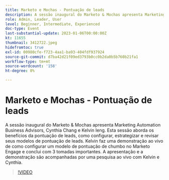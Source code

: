 ```yaml
---
title: Marketo e Mochas - Pontuação de leads
description: A sessão inaugural do Marketo & Mochas apresenta Marketing Automation Business Advisors, Cynthia Chang e Kelvin Ieng. Esta sessão aborda os benefícios da pontuação de leads, como configurar, estrategizar e revisar seus modelos de pontuação de leads. Kelvin faz uma demonstração ao vivo de como configurar um modelo de pontuação de chumbo no Marketo Engage e conclui com 3 tomadas importantes. A apresentação e a demonstração são acompanhadas por uma pesquisa ao vivo com Kelvin e Cynthia.
role: Admin, Leader, User
level: Beginner, Intermediate, Experienced
doc-type: Event
last-substantial-update: 2023-01-06T00:00:00Z
kt: 11655
thumbnail: 3412722.jpeg
hidefromtoc: true
exl-id: 00980cfe-f723-4aa1-ba93-404fdf937924
source-git-commit: d7ba42d21f09ed3793b0cc0b2da0b5b760b21fa1
workflow-type: tm+mt
source-wordcount: '158'
ht-degree: 0%

---
```


# Marketo e Mochas - Pontuação de leads

A sessão inaugural do Marketo &amp; Mochas apresenta Marketing Automation Business Advisors, Cynthia Chang e Kelvin Ieng. Esta sessão aborda os benefícios da pontuação de leads, como configurar, estrategizar e revisar seus modelos de pontuação de leads. Kelvin faz uma demonstração ao vivo de como configurar um modelo de pontuação de chumbo no Marketo Engage e conclui com 3 tomadas importantes. A apresentação e a demonstração são acompanhadas por uma pesquisa ao vivo com Kelvin e Cynthia.

>[!VIDEO](https://video.tv.adobe.com/v/3412722/?quality=12&learn=on)
